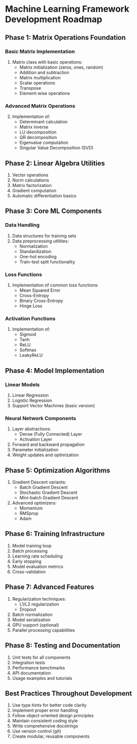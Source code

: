 # Machine Learning Framework Development Roadmap

## Phase 1: Matrix Operations Foundation
### Basic Matrix Implementation
1. Matrix class with basic operations:
   - Matrix initialization (zeros, ones, random)
   - Addition and subtraction
   - Matrix multiplication
   - Scalar operations
   - Transpose
   - Element-wise operations

### Advanced Matrix Operations
2. Implementation of:
   - Determinant calculation
   - Matrix inverse
   - LU decomposition
   - QR decomposition
   - Eigenvalue computation
   - Singular Value Decomposition (SVD)

## Phase 2: Linear Algebra Utilities
1. Vector operations
2. Norm calculations
3. Matrix factorization
4. Gradient computation
5. Automatic differentiation basics

## Phase 3: Core ML Components
### Data Handling
1. Data structures for training sets
2. Data preprocessing utilities:
   - Normalization
   - Standardization
   - One-hot encoding
   - Train-test split functionality

### Loss Functions
1. Implementation of common loss functions:
   - Mean Squared Error
   - Cross-Entropy
   - Binary Cross-Entropy
   - Hinge Loss

### Activation Functions
1. Implementation of:
   - Sigmoid
   - Tanh
   - ReLU
   - Softmax
   - LeakyReLU

## Phase 4: Model Implementation
### Linear Models
1. Linear Regression
2. Logistic Regression
3. Support Vector Machines (basic version)

### Neural Network Components
1. Layer abstractions:
   - Dense (Fully Connected) Layer
   - Activation Layer
2. Forward and backward propagation
3. Parameter initialization
4. Weight updates and optimization

## Phase 5: Optimization Algorithms
1. Gradient Descent variants:
   - Batch Gradient Descent
   - Stochastic Gradient Descent
   - Mini-batch Gradient Descent
2. Advanced optimizers:
   - Momentum
   - RMSprop
   - Adam

## Phase 6: Training Infrastructure
1. Model training loop
2. Batch processing
3. Learning rate scheduling
4. Early stopping
5. Model evaluation metrics
6. Cross-validation

## Phase 7: Advanced Features
1. Regularization techniques:
   - L1/L2 regularization
   - Dropout
2. Batch normalization
3. Model serialization
4. GPU support (optional)
5. Parallel processing capabilities

## Phase 8: Testing and Documentation
1. Unit tests for all components
2. Integration tests
3. Performance benchmarks
4. API documentation
5. Usage examples and tutorials

## Best Practices Throughout Development
1. Use type hints for better code clarity
2. Implement proper error handling
3. Follow object-oriented design principles
4. Maintain consistent coding style
5. Write comprehensive docstrings
6. Use version control (git)
7. Create modular, reusable components
